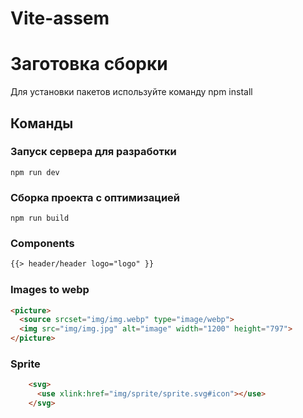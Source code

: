# Vite-assem
# Заготовка сборки
Для установки пакетов используйте команду npm install

## Команды

### Запуск сервера для разработки
```shell
npm run dev
```

### Сборка проекта с оптимизацией
```shell
npm run build
```

### Components
````html
{{> header/header logo="logo" }}
````

### Images to webp
````html
<picture>
  <source srcset="img/img.webp" type="image/webp">
  <img src="img/img.jpg" alt="image" width="1200" height="797">
</picture>
````


### Sprite
```html
    <svg>
      <use xlink:href="img/sprite/sprite.svg#icon"></use>
    </svg>
```
